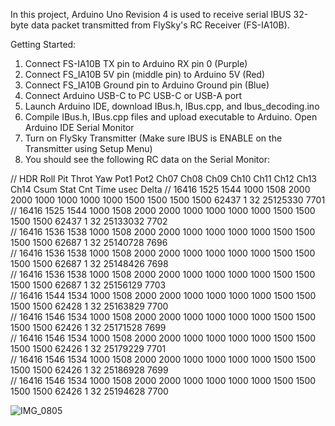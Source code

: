 In this project, Arduino Uno Revision 4 is used to receive serial IBUS 32-byte data packet transmitted from FlySky's RC Receiver (FS-IA10B).

Getting Started:

1. Connect FS-IA10B TX pin to Arduino RX pin 0 (Purple)
2. Connect FS_IA10B 5V pin (middle pin) to Arduino 5V (Red)
3. Connect FS_IA10B Ground pin to Arduino Ground pin (Blue)
4. Connect Arduino USB-C to PC USB-C or USB-A port
5. Launch Arduino IDE, download IBus.h, IBus.cpp, and Ibus_decoding.ino
6. Compile IBus.h, IBus.cpp files and upload executable to Arduino.  Open Arduino IDE Serial Monitor
7. Turn on FlySky Transmitter (Make sure IBUS is ENABLE on the Transmitter using Setup Menu)
8. You should see the following RC data on the Serial Monitor:
   
// HDR   Roll Pit Throt Yaw  Pot1 Pot2 Ch07 Ch08 Ch09 Ch10 Ch11 Ch12 Ch13 Ch14 Csum  Stat  Cnt Time usec  Delta
// 16416 1525 1544 1000 1508 2000 2000 1000 1000 1000 1000 1500 1500 1500 1500 62437   1    32 25125330   7701  
// 16416 1525 1544 1000 1508 2000 2000 1000 1000 1000 1000 1500 1500 1500 1500 62437   1    32 25133032   7702  
// 16416 1536 1538 1000 1508 2000 2000 1000 1000 1000 1000 1500 1500 1500 1500 62687   1    32 25140728   7696  
// 16416 1536 1538 1000 1508 2000 2000 1000 1000 1000 1000 1500 1500 1500 1500 62687   1    32 25148426   7698  
// 16416 1536 1538 1000 1508 2000 2000 1000 1000 1000 1000 1500 1500 1500 1500 62687   1    32 25156129   7703  
// 16416 1544 1534 1000 1508 2000 2000 1000 1000 1000 1000 1500 1500 1500 1500 62428   1    32 25163829   7700  
// 16416 1546 1534 1000 1508 2000 2000 1000 1000 1000 1000 1500 1500 1500 1500 62426   1    32 25171528   7699  
// 16416 1546 1534 1000 1508 2000 2000 1000 1000 1000 1000 1500 1500 1500 1500 62426   1    32 25179229   7701  
// 16416 1546 1534 1000 1508 2000 2000 1000 1000 1000 1000 1500 1500 1500 1500 62426   1    32 25186928   7699  
// 16416 1546 1534 1000 1508 2000 2000 1000 1000 1000 1000 1500 1500 1500 1500 62426   1    32 25194628   7700  
   

![IMG_0805](https://github.com/terrerock/IBUS-Arduino-Comm/assets/126227459/47381785-271b-41db-90f7-3521b4029ac0)
